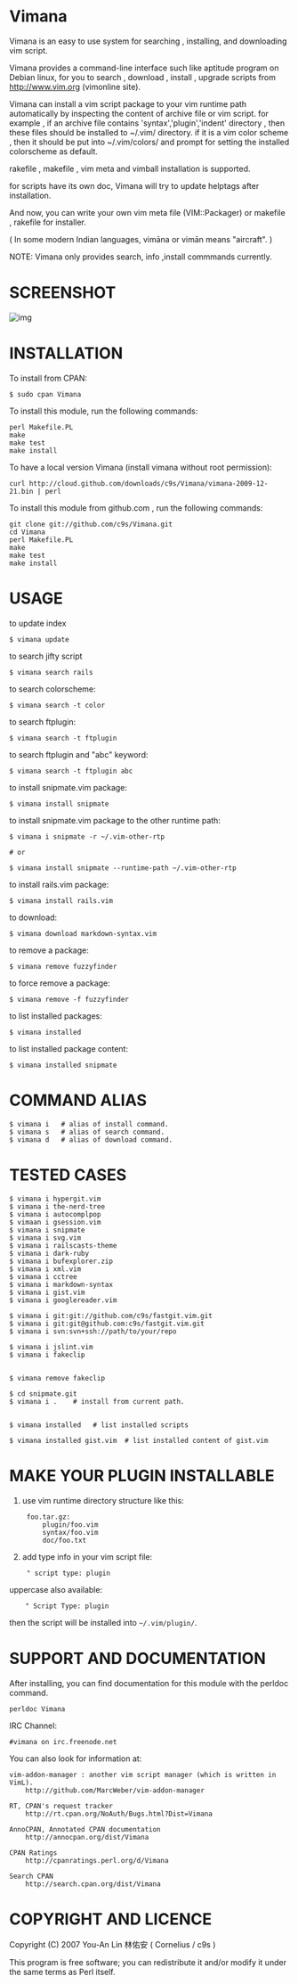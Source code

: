 Vimana
======

Vimana is an easy to use system for searching , installing, and downloading vim
script.

Vimana provides a command-line interface such like aptitude program on
Debian linux, for you to search , download , install , upgrade scripts from
http://www.vim.org (vimonline site).

Vimana can install a vim script package to your vim runtime path automatically
by inspecting the content of archive file or vim script. for example , if an
archive file contains 'syntax','plugin','indent' directory , then these files
should be installed to ~/.vim/ directory.   if it is a vim color scheme ,
then it should be put into ~/.vim/colors/ and prompt for setting the
installed colorscheme as default.

rakefile , makefile , vim meta and vimball installation is supported.

for scripts have its own doc, Vimana will try to update helptags after installation.

And now, you can write your own vim meta file
(VIM::Packager) or makefile , rakefile for installer.

( In some modern Indian languages, vimāna or vimān means "aircraft". )

NOTE: Vimana only provides search, info ,install commmands currently.

SCREENSHOT
===============
![img](http://cloud.github.com/downloads/c9s/Vimana/Screen_shot_2009-12-14_at_9.13.10_AM.png)

INSTALLATION
===============

To install from CPAN:

    $ sudo cpan Vimana

To install this module, run the following commands:

	perl Makefile.PL
	make
	make test
	make install

To have a local version Vimana (install vimana without root permission):

    curl http://cloud.github.com/downloads/c9s/Vimana/vimana-2009-12-21.bin | perl

To install this module from github.com , run the following commands:

    git clone git://github.com/c9s/Vimana.git
    cd Vimana
    perl Makefile.PL 
    make
    make test
    make install

USAGE
========

to update index

    $ vimana update 

to search jifty script

    $ vimana search rails

to search colorscheme:

    $ vimana search -t color

to search ftplugin:

    $ vimana search -t ftplugin

to search ftplugin and "abc" keyword:

    $ vimana search -t ftplugin abc

to install snipmate.vim package:

    $ vimana install snipmate

to install snipmate.vim package to the other runtime path:

    $ vimana i snipmate -r ~/.vim-other-rtp

    # or

    $ vimana install snipmate --runtime-path ~/.vim-other-rtp

to install rails.vim package:

    $ vimana install rails.vim

to download:

    $ vimana download markdown-syntax.vim

to remove a package:

    $ vimana remove fuzzyfinder

to force remove a package:

    $ vimana remove -f fuzzyfinder

to list installed packages:

    $ vimana installed

to list installed package content:

    $ vimana installed snipmate

COMMAND ALIAS
=============

    $ vimana i   # alias of install command.
    $ vimana s   # alias of search command.
    $ vimana d   # alias of download command.

TESTED CASES
============

    $ vimana i hypergit.vim
    $ vimana i the-nerd-tree
    $ vimana i autocomplpop
    $ vimaan i gsession.vim
    $ vimana i snipmate
    $ vimana i svg.vim
    $ vimana i railscasts-theme
    $ vimana i dark-ruby
    $ vimana i bufexplorer.zip
    $ vimana i xml.vim
    $ vimana i cctree
    $ vimana i markdown-syntax
    $ vimana i gist.vim
    $ vimana i googlereader.vim

    $ vimana i git:git://github.com/c9s/fastgit.vim.git
    $ vimana i git:git@github.com:c9s/fastgit.vim.git
    $ vimana i svn:svn+ssh://path/to/your/repo

    $ vimana i jslint.vim
    $ vimana i fakeclip


    $ vimana remove fakeclip

    $ cd snipmate.git
    $ vimana i .    # install from current path.


    $ vimana installed   # list installed scripts

    $ vimana installed gist.vim  # list installed content of gist.vim


MAKE YOUR PLUGIN INSTALLABLE
============================

1. use vim runtime directory structure like this:

        foo.tar.gz:
            plugin/foo.vim
            syntax/foo.vim
            doc/foo.txt

2. add type info in your vim script file:

        " script type: plugin

uppercase also available:

        " Script Type: plugin

then the script will be installed into `~/.vim/plugin/`.

SUPPORT AND DOCUMENTATION
==========================

After installing, you can find documentation for this module with the
perldoc command.

    perldoc Vimana

IRC Channel:

    #vimana on irc.freenode.net

You can also look for information at:

    vim-addon-manager : another vim script manager (which is written in VimL).
        http://github.com/MarcWeber/vim-addon-manager

    RT, CPAN's request tracker
        http://rt.cpan.org/NoAuth/Bugs.html?Dist=Vimana

    AnnoCPAN, Annotated CPAN documentation
        http://annocpan.org/dist/Vimana

    CPAN Ratings
        http://cpanratings.perl.org/d/Vimana

    Search CPAN
        http://search.cpan.org/dist/Vimana


COPYRIGHT AND LICENCE
=========================

Copyright (C) 2007 You-An Lin 林佑安 ( Cornelius / c9s )

This program is free software; you can redistribute it and/or modify it
under the same terms as Perl itself.
